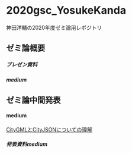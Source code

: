 # 2020gsc_YosukeKanda
神田洋輔の2020年度ゼミ論用レポジトリ

## ゼミ論概要

##### プレゼン資料


##### medium
[](
)

## ゼミ論中間発表
#### medium
[CityGMLとCityJSONについての理解](https://tidacancan.medium.com/citygml%E3%81%A8cityjson%E3%81%AB%E3%81%A4%E3%81%84%E3%81%A6-%E3%82%A2%E3%83%89%E3%83%99%E3%83%B3%E3%83%88%E3%82%AB%E3%83%AC%E3%83%B3%E3%83%80%E3%83%BC12%E6%9C%8816%E6%97%A5-84cde663c429)

##### 発表資料medium
